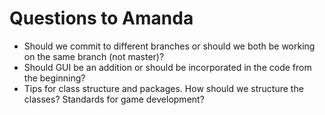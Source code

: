 # Questions to Amanda

- Should we commit to different branches or should we both be working on the same branch (not master)? 
- Should GUI be an addition or should be incorporated in the code from the beginning?
- Tips for class structure and packages. How should we structure the classes? Standards for game development?